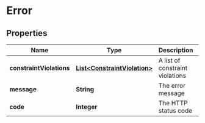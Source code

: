 

# Error


## Properties

| Name | Type | Description | Notes |
|------------ | ------------- | ------------- | -------------|
|**constraintViolations** | [**List&lt;ConstraintViolation&gt;**](ConstraintViolation.md) | A list of constraint violations |  [optional] |
|**message** | **String** | The error message |  [optional] |
|**code** | **Integer** | The HTTP status code |  [optional] |



